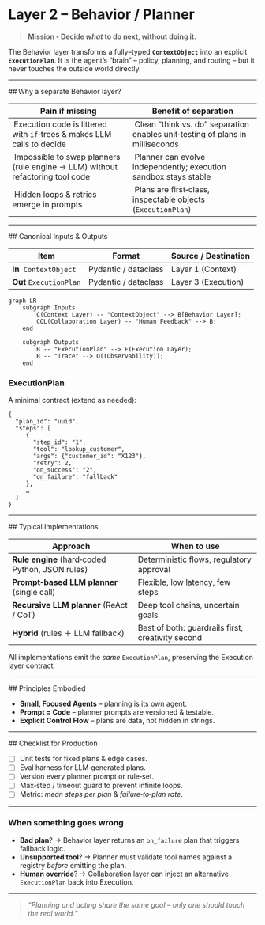 # Layer 2 – Behavior / Planner

> **Mission ‑ Decide *what* to do next, without doing it.**

The Behavior layer transforms a fully–typed **`ContextObject`** into an explicit **`ExecutionPlan`**. It is the agent’s “brain” – policy, planning, and routing – but it never touches the outside world directly.

---

## Why a separate Behavior layer?

| Pain if missing                                                                | Benefit of separation                                                          |
| ------------------------------------------------------------------------------ | ------------------------------------------------------------------------------ |
|  Execution code is littered with `if`‑trees & makes LLM calls to decide        |  Clean “think vs. do” separation enables unit‑testing of plans in milliseconds |
|  Impossible to swap planners (rule engine → LLM) without refactoring tool code |  Planner can evolve independently; execution sandbox stays stable              |
|  Hidden loops & retries emerge in prompts                                      |  Plans are first‑class, inspectable objects (`ExecutionPlan`)                  |

---

## Canonical Inputs & Outputs

| Item                    | Format               | Source / Destination |
| ----------------------- | -------------------- | -------------------- |
| **In**  `ContextObject` | Pydantic / dataclass | Layer 1 (Context)    |
| **Out** `ExecutionPlan` | Pydantic / dataclass | Layer 3 (Execution)  |

```mermaid
graph LR
    subgraph Inputs
        C(Context Layer) -- "ContextObject" --> B[Behavior Layer];
        COL(Collaboration Layer) -- "Human Feedback" --> B;
    end

    subgraph Outputs
        B -- "ExecutionPlan" --> E(Execution Layer);
        B -- "Trace" --> O((Observability));
    end
```

### ExecutionPlan

A minimal contract (extend as needed):

```jsonc
{
  "plan_id": "uuid",
  "steps": [
     {
       "step_id": "1",
       "tool": "lookup_customer",
       "args": {"customer_id": "X123"},
       "retry": 2,
       "on_success": "2",
       "on_failure": "fallback"
     },
     …
  ]
}
```

---

## Typical Implementations

| Approach                                        | When to use                                       |
| ----------------------------------------------- | ------------------------------------------------- |
| **Rule engine** (hard‑coded Python, JSON rules) | Deterministic flows, regulatory approval          |
| **Prompt‑based LLM planner** (single call)      | Flexible, low latency, few steps                  |
| **Recursive LLM planner** (ReAct / CoT)         | Deep tool chains, uncertain goals                 |
| **Hybrid** (rules ＋ LLM fallback)               | Best of both: guardrails first, creativity second |

All implementations emit the *same* `ExecutionPlan`, preserving the Execution layer contract.

---

## Principles Embodied

* **Small, Focused Agents** – planning is its own agent.
* **Prompt = Code** – planner prompts are versioned & testable.
* **Explicit Control Flow** – plans are data, not hidden in strings.

---

## Checklist for Production

* [ ] Unit tests for fixed plans & edge cases.
* [ ] Eval harness for LLM‑generated plans.
* [ ] Version every planner prompt or rule‑set.
* [ ] Max‑step / timeout guard to prevent infinite loops.
* [ ] Metric: *mean steps per plan* & *failure‑to‑plan rate*.

---

### When something goes wrong

* **Bad plan**?  → Behavior layer returns an `on_failure` plan that triggers fallback logic.
* **Unsupported tool**?  → Planner must validate tool names against a registry *before* emitting the plan.
* **Human override**?  → Collaboration layer can inject an alternative `ExecutionPlan` back into Execution.

---

> *“Planning and acting share the same goal – only one should touch the real world.”*
